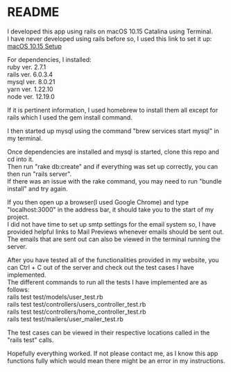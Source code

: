 # README

I developed this app using rails on macOS 10.15 Catalina using Terminal.<br>
I have never developed using rails before so, I used this link to set it up: <a href = "https://gorails.com/setup/osx/10.15-catalina"> macOS 10.15 Setup </a>


For dependencies, I installed:<br>
ruby ver. 2.7.1<br>
rails ver. 6.0.3.4<br>
mysql ver. 8.0.21<br>
yarn ver. 1.22.10<br>
node ver. 12.19.0<br>


If it is pertinent information, I used homebrew to install them all except for rails which I used the gem install command.


I then started up mysql using the command "brew services start mysql" in my terminal.


Once dependencies are installed and mysql is started, clone this repo and cd into it.<br>
Then run "rake db:create" and if everything was set up correctly, you can then run "rails server".<br>
If there was an issue with the rake command, you may need to run "bundle install" and try again.<br>


If you then open up a browser(I used Google Chrome) and type "localhost:3000" in the address bar, it should take you to the start of my project.<br>
I did not have time to set up smtp settings for the email system so, I have provided helpful links to Mail Previews whenever emails should be sent out.<br>
The emails that are sent out can also be viewed in the terminal running the server.


After you have tested all of the functionalities provided in my website, you can Ctrl + C out of the server and check out the test cases I have implemented.<br>
The different commands to run all the tests I have implemented are as follows:<br>
rails test test/models/user_test.rb<br>
rails test test/controllers/users_controller_test.rb<br>
rails test test/controllers/home_controller_test.rb<br>
rails test test/mailers/user_mailer_test.rb


The test cases can be viewed in their respective locations called in the "rails test" calls.


Hopefully everything worked. If not please contact me, as I know this app functions fully which would mean there might be an error in my instructions.
